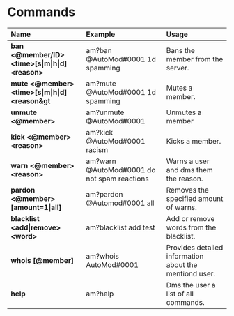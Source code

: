 # Commands
| Name | Example | Usage |
| :--- | :--- | :--- |
| **ban &lt;@member/ID&gt; &lt;time&gt;\[s\|m\|h\|d\] &lt;reason&gt;** | am?ban @AutoMod\#0001 1d spamming | Bans the member from the server. |
| **mute &lt;@member&gt; &lt;time&gt;\[s\|m\|h\|d\] &lt;reason&gt** | am?mute @AutoMod\#0001 1d spamming | Mutes a member. |
| **unmute &lt;@member&gt;** | am?unmute @AutoMod\#0001 | Unmutes a member |
| **kick &lt;@member&gt; &lt;reason&gt;** | am?kick @AutoMod\#0001 racism | Kicks a member. |
| **warn &lt;@member&gt; &lt;reason&gt;** | am?warn @AutoMod\#0001 do not spam reactions | Warns a user and dms them the reason. |
|**pardon &lt;@member&gt; \[amount=1\|all\]**|am?pardon @Automod#0001 all| Removes the specified amount of warns.|
|**blacklist &lt;add\|remove&gt; &lt;word&gt;**|am?blacklist add test|Add or remove words from the blacklist.|
|**whois \[@member\]**|am?whois AutoMod#0001|Provides detailed information about the mentiond user.|
|**help**|am?help|Dms the user a list of all commands.|